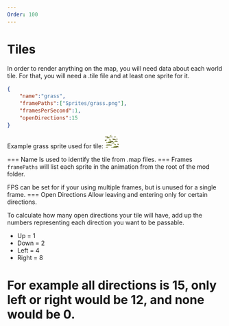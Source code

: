 ```yaml
---
Order: 100
---
```


# Tiles

In order to render anything on the map, you will need data about each world tile. For that, you will need a .tile file and at least one sprite for it.

```json
{
	"name":"grass",
	"framePaths":["Sprites/grass.png"],
	"framesPerSecond":1,
	"openDirections":15
}
```
Example grass sprite used for tile: ![](grass.png)

=== Name
Is used to identify the tile from .map files.
=== Frames
``framePaths`` will list each sprite in the animation from the root of the mod folder.

FPS can be set for if your using multiple frames, but is unused for a single frame.
=== Open Directions
Allow leaving and entering only for certain directions.

To calculate how many open directions your tile will have, add up the numbers representing each direction you want to be passable.

- Up = 1
- Down = 2
- Left = 4
- Right = 8

For example all directions is 15, only left or right would be 12, and none would be 0.
===